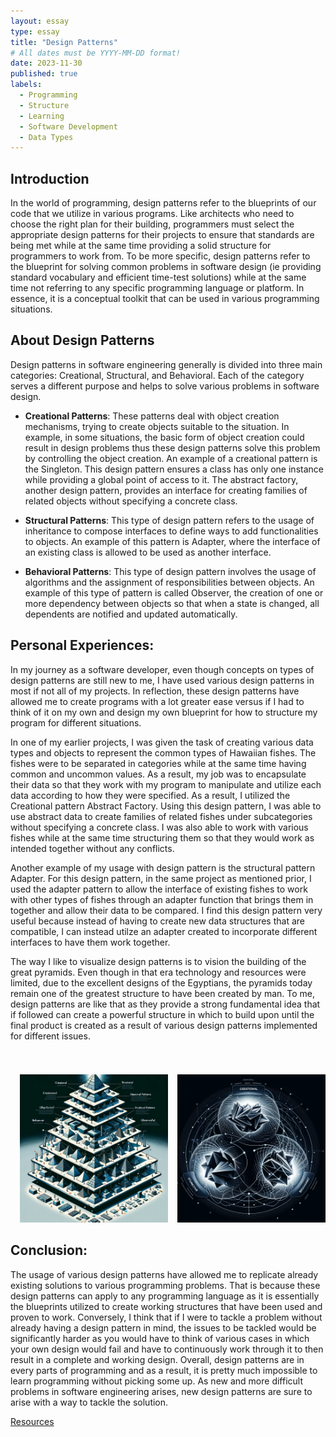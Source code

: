 ```yaml
---
layout: essay
type: essay
title: "Design Patterns"
# All dates must be YYYY-MM-DD format!
date: 2023-11-30
published: true
labels:
  - Programming  
  - Structure
  - Learning
  - Software Development
  - Data Types
---
```


## Introduction

In the world of programming, design patterns refer to the blueprints of our code that we utilize in various programs. Like architects who need to choose the right plan for their building, programmers must select the appropriate design patterns for their projects to ensure that standards are being met while at the same time providing a solid structure for programmers to work from. To be more specific, design patterns refer to the blueprint for solving common problems in software design (ie providing standard vocabulary and efficient time-test solutions) while at the same time not referring to any specific programming language or platform. In essence, it is a conceptual toolkit that can be used in various programming situations.

## About Design Patterns

Design patterns in software engineering generally is divided into three main categories: Creational, Structural, and Behavioral. Each of the category serves a different purpose and helps to solve various problems in software design. 


- **Creational Patterns**: These patterns deal with object creation mechanisms, trying to create objects suitable to the situation. In example, in some situations, the basic form of object creation could result in design problems thus these design patterns solve this problem by controlling the object creation. An example of a creational pattern is the Singleton. This design pattern ensures a class has only one instance while providing a global point of access to it. The abstract factory, another design pattern, provides an interface for creating families of related objects without specifying a concrete class.  

- **Structural Patterns**: This type of design pattern refers to the usage of inheritance to compose interfaces to define ways to add functionalities to objects. An example of this pattern is Adapter, where the interface of an existing class is allowed to be used as another interface.
  
- **Behavioral Patterns**: This type of design pattern involves the usage of algorithms and the assignment of responsibilities between objects. An example of this type of pattern is called Observer, the creation of one or more dependency between objects so that when a state is changed, all dependents are notified and updated automatically.  

## Personal Experiences:   
In my journey as a software developer, even though concepts on types of design patterns are still new to me, I have used various design patterns in most if not all of my projects. In reflection, these design patterns have allowed me to create programs with a lot greater ease versus if I had to think of it on my own and design my own blueprint for how to structure my program for different situations.   

In one of my earlier projects, I was given the task of creating various data types and objects to represent the common types of Hawaiian fishes. The fishes were to be separated in categories while at the same time having common and uncommon values. As a result, my job was to encapsulate their data so that they work with my program to manipulate and utilize each data according to how they were specified. As a result, I utilized the Creational pattern Abstract Factory. Using this design pattern, I was able to use abstract data to create families of related fishes under subcategories without specifying a concrete class. I was also able to work with various fishes while at the same time structuring them so that they would work as intended together without any conflicts.  

Another example of my usage with design pattern is the structural pattern Adapter. For this design pattern, in the same project as mentioned prior, I used the adapter pattern to allow the interface of existing fishes to work with other types of fishes through an adapter function that brings them in together and allow their data to be compared. I find this design pattern very useful because instead of having to create new data structures that are compatible, I can instead utilze an adapter created to incorporate different interfaces to have them work together.   

The way I like to visualize design patterns is to vision the building of the great pyramids. Even though in that era technology and resources were limited, due to the excellent designs of the Egyptians, the pyramids today remain one of the greatest structure to have been created by man. To me, design patterns are like that as they provide a strong fundamental idea that if followed can create a powerful structure in which to build upon until the final product is created as a result of various design patterns implemented for different issues. 

<div style="display: flex; justify-content: center;">
    <div style="text-align: center; margin-left: 15px;">
        <h1 style="font-size: 28px;"></h1>
        <img src="/img/pyramid.png" style="max-width: 100%; height: auto;" />
    </div>
      <div style="text-align: center; margin-left: 15px;">
        <h1 style="font-size: 28px;"></h1>
        <img src="/img/balance.png" style="max-width: 100%; height: auto;" />
    </div>
</div>


## Conclusion:   
The usage of various design patterns have allowed me to replicate already existing solutions to various programming problems. That is because these design patterns can apply to any programming language as it is essentially the blueprints utilized to create working structures that have been used and proven to work. Conversely, I think that if I were to tackle a problem without already having a design pattern in mind, the issues to be tackled would be significantly harder as you would have to think of various cases in which your own design would fail and have to continuously work through it to then result in a complete and working design. Overall, design patterns are in every parts of programming and as a result, it is pretty much impossible to learn programming without picking some up. As new and more difficult problems in software engineering arises, new design patterns are sure to arise with a way to tackle the solution. 

[Resources](https://sourcemaking.com/design_patterns)

